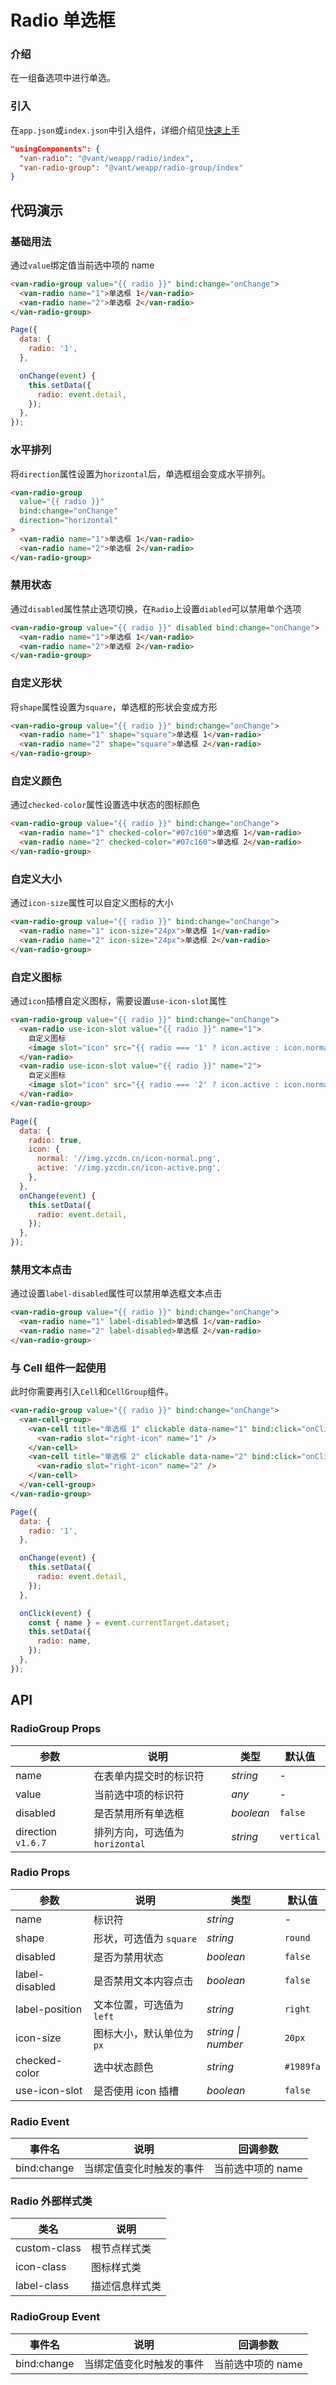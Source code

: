 # Radio 单选框

### 介绍

在一组备选项中进行单选。

### 引入

在`app.json`或`index.json`中引入组件，详细介绍见[快速上手](#/quickstart#yin-ru-zu-jian)

```json
"usingComponents": {
  "van-radio": "@vant/weapp/radio/index",
  "van-radio-group": "@vant/weapp/radio-group/index"
}
```

## 代码演示

### 基础用法

通过`value`绑定值当前选中项的 name

```html
<van-radio-group value="{{ radio }}" bind:change="onChange">
  <van-radio name="1">单选框 1</van-radio>
  <van-radio name="2">单选框 2</van-radio>
</van-radio-group>
```

```js
Page({
  data: {
    radio: '1',
  },

  onChange(event) {
    this.setData({
      radio: event.detail,
    });
  },
});
```

### 水平排列

将`direction`属性设置为`horizontal`后，单选框组会变成水平排列。

```html
<van-radio-group
  value="{{ radio }}"
  bind:change="onChange"
  direction="horizontal"
>
  <van-radio name="1">单选框 1</van-radio>
  <van-radio name="2">单选框 2</van-radio>
</van-radio-group>
```

### 禁用状态

通过`disabled`属性禁止选项切换，在`Radio`上设置`diabled`可以禁用单个选项

```html
<van-radio-group value="{{ radio }}" disabled bind:change="onChange">
  <van-radio name="1">单选框 1</van-radio>
  <van-radio name="2">单选框 2</van-radio>
</van-radio-group>
```

### 自定义形状

将`shape`属性设置为`square`，单选框的形状会变成方形

```html
<van-radio-group value="{{ radio }}" bind:change="onChange">
  <van-radio name="1" shape="square">单选框 1</van-radio>
  <van-radio name="2" shape="square">单选框 2</van-radio>
</van-radio-group>
```

### 自定义颜色

通过`checked-color`属性设置选中状态的图标颜色

```html
<van-radio-group value="{{ radio }}" bind:change="onChange">
  <van-radio name="1" checked-color="#07c160">单选框 1</van-radio>
  <van-radio name="2" checked-color="#07c160">单选框 2</van-radio>
</van-radio-group>
```

### 自定义大小

通过`icon-size`属性可以自定义图标的大小

```html
<van-radio-group value="{{ radio }}" bind:change="onChange">
  <van-radio name="1" icon-size="24px">单选框 1</van-radio>
  <van-radio name="2" icon-size="24px">单选框 2</van-radio>
</van-radio-group>
```

### 自定义图标

通过`icon`插槽自定义图标，需要设置`use-icon-slot`属性

```html
<van-radio-group value="{{ radio }}" bind:change="onChange">
  <van-radio use-icon-slot value="{{ radio }}" name="1">
    自定义图标
    <image slot="icon" src="{{ radio === '1' ? icon.active : icon.normal }}" />
  </van-radio>
  <van-radio use-icon-slot value="{{ radio }}" name="2">
    自定义图标
    <image slot="icon" src="{{ radio === '2' ? icon.active : icon.normal }}" />
  </van-radio>
</van-radio-group>
```

```js
Page({
  data: {
    radio: true,
    icon: {
      normal: '//img.yzcdn.cn/icon-normal.png',
      active: '//img.yzcdn.cn/icon-active.png',
    },
  },
  onChange(event) {
    this.setData({
      radio: event.detail,
    });
  },
});
```

### 禁用文本点击

通过设置`label-disabled`属性可以禁用单选框文本点击

```html
<van-radio-group value="{{ radio }}" bind:change="onChange">
  <van-radio name="1" label-disabled>单选框 1</van-radio>
  <van-radio name="2" label-disabled>单选框 2</van-radio>
</van-radio-group>
```

### 与 Cell 组件一起使用

此时你需要再引入`Cell`和`CellGroup`组件。

```html
<van-radio-group value="{{ radio }}" bind:change="onChange">
  <van-cell-group>
    <van-cell title="单选框 1" clickable data-name="1" bind:click="onClick">
      <van-radio slot="right-icon" name="1" />
    </van-cell>
    <van-cell title="单选框 2" clickable data-name="2" bind:click="onClick">
      <van-radio slot="right-icon" name="2" />
    </van-cell>
  </van-cell-group>
</van-radio-group>
```

```js
Page({
  data: {
    radio: '1',
  },

  onChange(event) {
    this.setData({
      radio: event.detail,
    });
  },

  onClick(event) {
    const { name } = event.currentTarget.dataset;
    this.setData({
      radio: name,
    });
  },
});
```

## API

### RadioGroup Props

| 参数 | 说明 | 类型 | 默认值 |
| --- | --- | --- | --- |
| name | 在表单内提交时的标识符 | _string_ | - |
| value | 当前选中项的标识符 | _any_ | - |
| disabled | 是否禁用所有单选框 | _boolean_ | `false` |
| direction `v1.6.7` | 排列方向，可选值为 `horizontal` | _string_ | `vertical` |

### Radio Props

| 参数           | 说明                      | 类型               | 默认值    |
| -------------- | ------------------------- | ------------------ | --------- |
| name           | 标识符                    | _string_           | -         |
| shape          | 形状，可选值为 `square`   | _string_           | `round`   |
| disabled       | 是否为禁用状态            | _boolean_          | `false`   |
| label-disabled | 是否禁用文本内容点击      | _boolean_          | `false`   |
| label-position | 文本位置，可选值为 `left` | _string_           | `right`   |
| icon-size      | 图标大小，默认单位为`px`  | _string \| number_ | `20px`    |
| checked-color  | 选中状态颜色              | _string_           | `#1989fa` |
| use-icon-slot  | 是否使用 icon 插槽        | _boolean_          | `false`   |

### Radio Event

| 事件名      | 说明                     | 回调参数          |
| ----------- | ------------------------ | ----------------- |
| bind:change | 当绑定值变化时触发的事件 | 当前选中项的 name |

### Radio 外部样式类

| 类名         | 说明           |
| ------------ | -------------- |
| custom-class | 根节点样式类   |
| icon-class   | 图标样式类     |
| label-class  | 描述信息样式类 |

### RadioGroup Event

| 事件名      | 说明                     | 回调参数          |
| ----------- | ------------------------ | ----------------- |
| bind:change | 当绑定值变化时触发的事件 | 当前选中项的 name |
